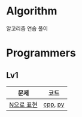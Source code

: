 # Algorithm
알고리즘 연습 풀이

# Programmers
## Lv1
| 문제 | 코드 |
| ------------- |:-------------:|
| [N으로 표현](https://programmers.co.kr/learn/courses/30/lessons/42895) | [cpp](Programmers/Lv1/Lv1_N으로표현.cpp), [py](Programmers/Lv3/Lv3_N으로표현.py)| 

